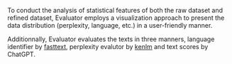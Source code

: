 To conduct the analysis of statistical features of both the raw dataset and refined dataset, Evaluator employs a visualization approach to present the data distribution (perplexity, language, etc.) in a user-friendly manner.

Additionnally, Evaluator evaluates the texts in three manners, language identifier by [fasttext](https://dl.fbaipublicfiles.com/fasttext/supervised-models/lid.176.bin), perplexity evalutor by [kenlm](https://huggingface.co/edugp/kenlm/tree/main/wikipedia) and text scores by ChatGPT.